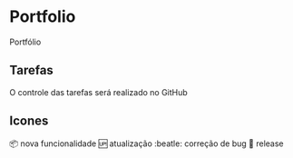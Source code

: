 # Portfolio
Portfólio

## Tarefas

O controle das tarefas será realizado no GitHub

## Icones

:package: nova funcionalidade
:up: atualização
:beatle: correção de bug
:checkered_flag: release
